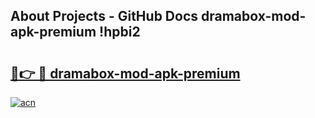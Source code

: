 ## About Projects - GitHub Docs dramabox-mod-apk-premium !hpbi2

# <h2><a href="https://andorid.site?title=dramabox-mod-apk-premium&ref=13PRO">🔗👉 🔴 dramabox-mod-apk-premium</a></h2>

[![acn](https://github.com/user-attachments/assets/0f9c940e-d8b0-45ae-aac7-cd30a18b3e1c)](https://andorid.site?title=dramabox-mod-apk-premium&ref=13PRO)

